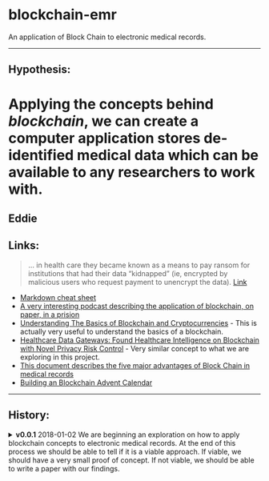 # blockchain-emr
An application of Block Chain to electronic medical records.

--------
## Hypothesis:
# Applying the concepts behind *blockchain*, we can create a computer application stores de-identified medical data which can be available to any researchers to work with.

## Eddie
## Links:

> ... in health care they became known as a means to pay ransom for institutions that had their data “kidnapped” (ie, encrypted by malicious users who request payment to unencrypt the data). [Link](https://academic.oup.com/jamia/article/24/6/1211/4108087)

* [Markdown cheat sheet](https://hackernoon.com/boost-your-productivity-using-markdown-b8a84fc2a089)
* [A very interesting podcast describing the application of blockchain, on paper, in a prision](https://www.npr.org/sections/money/2017/02/10/514577243/episode-753-blockchain-gang)
* [Understanding The Basics of Blockchain and Cryptocurrencies](https://hackernoon.com/the-ultimate-guide-to-understanding-blockchain-and-cryptocurrencies-f37cf4c0043) - This is actually very useful to understand the basics of a blockchain.
* [Healthcare Data Gateways: Found Healthcare Intelligence on Blockchain with Novel Privacy Risk Control](https://link.springer.com/article/10.1007/s10916-016-0574-6) - Very similar concept to what we are exploring in this project.
* [This document describes the five major advantages of Block Chain in medical records](https://academic.oup.com/jamia/article/24/6/1211/4108087)
* [Building an Blockchain Advent Calendar](https://hackernoon.com/24-blocks-building-an-blockchain-advent-calendar-6bf8d5b74ac0)
--------

## History:

<details>
<summary>
    <b>v0.0.1</b>
    2018-01-02
    We are beginning an exploration on how to apply blockchain concepts to electronic medical records.  At the end of this process we should be able to tell if it is a viable approach.  If viable, we should have a very small proof of concept.  If not viable, we should be able to write a paper with our findings.
</summary>
- Our current tasks: - <br/>
· Learn as much as possible about <i>blockchain</i>.<br/>
· Come up with ideas on how to build the system.<br/>
· Identify major roadblocks and issues.<br>
</details>